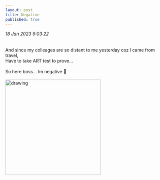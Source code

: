 ```yaml
---
layout: post
title: Negative
published: true
---
```

_18 Jan 2023 9:03:22_
<br>
<br>
<br>
And since my colleages are so distant to me yesterday coz I came from travel,
<br>
Have to take ART test to prove...
<br>
<br>
So here boss... Im negative 🫡
<br>
<br>
<img src="https://drive.google.com/uc?export=view&id=1Q4ha1d4w-Q0UwNAc2125rBNHQyqnljwf" alt="drawing" width="300"/>

